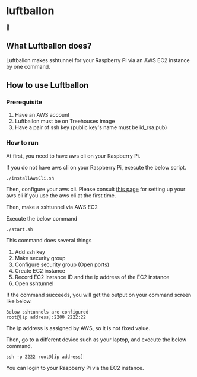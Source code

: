 # luftballon

🎈

## What Luftballon does?

Luftballon makes sshtunnel for your Raspberry Pi via an AWS EC2 instance by one command.

## How to use Luftballon

### Prerequisite

1. Have an AWS account
2. Luftballon must be on Treehouses image
3. Have a pair of ssh key (public key's name must be id_rsa.pub)

### How to run

At first, you need to have aws cli on your Raspberry Pi.

If you do not have aws cli on your Raspberry Pi, execute the below script.

`./installAwsCli.sh`

Then, configure your aws cli.
Please consult [this page](https://docs.aws.amazon.com/cli/latest/userguide/getting-started-prereqs.html) for setting up your aws cli if you use the aws cli at the first time.

Then, make a sshtunnel via AWS EC2

Execute the below command

`./start.sh`

This command does several things

1. Add ssh key
2. Make security group
3. Configure security group (Open ports)
4. Create EC2 instance
5. Record EC2 instance ID and the ip address of the EC2 instance
6. Open sshtunnel

If the command succeeds, you will get the output on your command screen like below.

```
Below sshtunnels are configured
root@[ip address]:2200 2222:22
```

The ip address is assigned by AWS, so it is not fixed value.

Then, go to a different device such as your laptop, and execute the below command.

`ssh -p 2222 root@[ip address]`

You can login to your Raspberry Pi via the EC2 instance.
